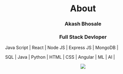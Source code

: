 <h1 align="center"> About </h1>
<h3 align="center"> Akash Bhosale </h3>
<h3 align="center"> Full Stack Devloper</h3>
<p>Java Script | React | Node JS | Express JS | MongoDB |</p>
<p>SQL | Java | Python | HTML | CSS | Angular | ML | AI |</p>
<div align="center">
  <img  src="https://33.media.tumblr.com/1e568035178b1f4f13559a7068172319/tumblr_ninugsLO3F1tgyrb1o1_500.gif">
  </div>

